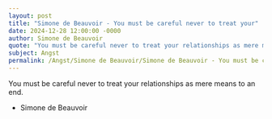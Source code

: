 ```yaml
---
layout: post
title: "Simone de Beauvoir - You must be careful never to treat your"
date: 2024-12-28 12:00:00 -0000
author: Simone de Beauvoir
quote: "You must be careful never to treat your relationships as mere means to an end."
subject: Angst
permalink: /Angst/Simone de Beauvoir/Simone de Beauvoir - You must be careful never to treat your
---
```


You must be careful never to treat your relationships as mere means to an end.

- Simone de Beauvoir
